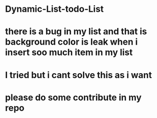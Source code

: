 # Dynamic-List-todo-List
# there is a bug in my list and that is background color is leak when i insert soo much item in my list
# I tried but i cant solve this as i want 
# please do some contribute in my repo 